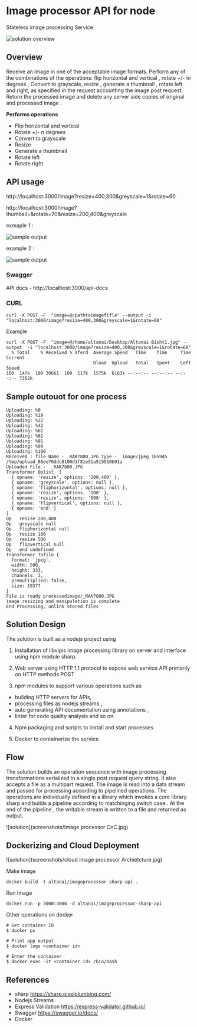 # Image processor API for node

Stateless image processing Service 

![solution overview](screenshots/Image%20processor%20CnC.jpg)

## Overview 
Receive an image in one of the acceptable image formats. 
Perform any of the combinations of the operations: flip horizontal and vertical , rotate +/- in degrees , Convert to grayscale, resize , generate a thumbnail , rotate left and right, as specified in the request accounting the image post request.
Return the processed image and delete any server side copies of original and processed image .

**Performs operations**
- Flip horizontal and vertical
- Rotate +/- n degrees 
- Convert to grayscale 
- Resize
- Generate a thumbnail
- Rotate left
- Rotate right


## API usage 

http://localhost:3000/image?resize=400,300&greyscale=1&rotate=60

http://localhost:3000/image?thumbail=&rotate=70&resize=200,400&greyscale

exmaple 1 :

![sample output](screenshots/plateaus.jpg)


example 2 :

![sample output](screenshots/dog.png)

### Swagger 

API docs - http://localhost:3000/api-docs 


### CURL

```shell
curl -X POST -F  "image=@/pathtoimagefifle" --output -i "localhost:3000/image?resize=400,300&greyscale=1&rotate=60"
```

Example 
```shell
curl -X POST -F  "image=@/home/altanai/Desktop/Altanai-Bisht1.jpg" --output  -i "localhost:3000/image?resize=400,300&greyscale=1&rotate=60"  
  % Total    % Received % Xferd  Average Speed   Time    Time     Time  Current
                                 Dload  Upload   Total   Spent    Left  Speed
100  147k  100 30661  100  117k  1575k  6163k --:--:-- --:--:-- --:--:-- 7352k
```

## Sample outouot for one process 

```shell
Uploading: %0
Uploading: %19
Uploading: %22
Uploading: %42
Uploading: %61
Uploading: %61
Uploading: %81
Uploading: %99
Uploading: %100
Received : file Name - _RAK7880.JPG Type -  image/jpeg 165945 /tmp/upload_86ee70ddc0100d1f81e51a519910b91a
Uploaded File -  _RAK7880.JPG
Transformer Oplist  [
  { opname: 'resize', options: '200,400' },
  { opname: 'greyscale', options: null },
  { opname: 'fliphorizontal', options: null },
  { opname: 'resize', options: '100' },
  { opname: 'resize', options: '500' },
  { opname: 'flipvertical', options: null },
  { opname: 'end' }
]
Op   resize 200,400
Op   greyscale null
Op   fliphorizontal null
Op   resize 100
Op   resize 500
Op   flipvertical null
Op   end undefined
Transformer Tofile {
  format: 'jpeg',
  width: 500,
  height: 333,
  channels: 3,
  premultiplied: false,
  size: 19377
}
File is ready processedimage/_RAK7880.JPG
image resizing and manipulation is complete
End Processing, unlink stored files

```

## Solution Design 

The solution is built as a nodejs project using 

1. Installation of libvipis image processing library on server and interface using npm module sharp.

2. Web server using HTTP 1.1 protocol to expose web service API primarily on HTTP methods POST

3. npm modules to support various operations such as 
- building HTTP servers for APIs, 
- processing files as nodejs streams ,
- auto generating API documentation using annotations , 
- linter for code quality analysis and so on. 

4. Npm packaging and  scripts to install and start processes  

5. Docker to containerize the service 


## Flow 

The solution builds an operation sequence with image processing transformations  serialized in a single post request query string. It also accepts a file as a multipart request.
The image is read into a data stream and passed for processing according to pipelined operations.
The operations are individually defined in a library which invokes a core library sharp and builds a pipeline according to matchinging switch case .
At the end of the pipeline , the writable stream is written to a file and returned as output.

![solution](screenshots/Image processor CnC.jpg)

## Dockerizing and Cloud Deployment

![solution](screenshots/cloud image processor Archietcture.jpg)

Make image
```shell
docker build -t altanai/imageprocessor-sharp-api .
```

Run Image 
```shell
docker run -p 3000:3000 -d altanai/imageprocessor-sharp-api
```


Other operations on docker 
```shell
# Get container ID
$ docker ps

# Print app output
$ docker logs <container id>

# Enter the container
$ docker exec -it <container id> /bin/bash
```

## References 

- sharp https://sharp.pixelplumbing.com/
- Nodejs Streams
- Express Validation https://express-validator.github.io/
- Swagger https://swagger.io/docs/
- Docker
